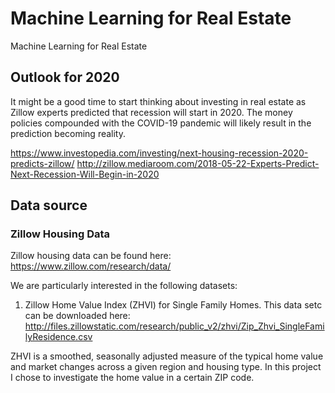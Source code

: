 # Machine Learning for Real Estate
Machine Learning for Real Estate

## Outlook for 2020

It might be a good time to start thinking about investing in real estate as Zillow experts predicted that recession will start in 2020. The money policies compounded with the COVID-19 pandemic will likely result in the prediction becoming reality.

https://www.investopedia.com/investing/next-housing-recession-2020-predicts-zillow/
http://zillow.mediaroom.com/2018-05-22-Experts-Predict-Next-Recession-Will-Begin-in-2020

## Data source

### Zillow Housing Data

Zillow housing data can be found here:
https://www.zillow.com/research/data/

We are particularly interested in the following datasets:
1. Zillow Home Value Index (ZHVI) for Single Family Homes. This data setc can be downloaded here: http://files.zillowstatic.com/research/public_v2/zhvi/Zip_Zhvi_SingleFamilyResidence.csv

ZHVI is a smoothed, seasonally adjusted measure of the typical home value and market changes across a given region and housing type. In this project I chose to investigate the home value in a certain ZIP code.
